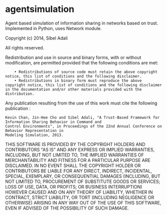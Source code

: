 agentsimulation
===============

Agent based simulation of information sharing in networks based on trust. Implemented in Python, 
uses Network module.

Copyright (c) 2014, Sibel Adali

All rights reserved.

Redistribution and use in source and binary forms, with or without modification, are permitted provided that the following conditions are met:

        • Redistributions of source code must retain the above copyright notice, this list of conditions and the following disclaimer.
        • Redistributions in binary form must reproduce the above copyright notice, this list of conditions and the following disclaimer in the documentation and/or other materials provided with the distribution.

Any publication resulting from the use of this work must cite the following publication :

    Kevin Chan, Jin-Hee Cho and Sibel Adali, "A Trust-Based Framework for Information Sharing Behavior in Command and 
    Control Environments", in Proceedings of the 22nd Annual Conference on Behavior Representation in 
    Modeling Simulation, 2013.


THIS SOFTWARE IS PROVIDED BY THE COPYRIGHT HOLDERS AND CONTRIBUTORS "AS IS" AND ANY EXPRESS OR IMPLIED WARRANTIES, INCLUDING, BUT NOT LIMITED TO, THE IMPLIED WARRANTIES OF MERCHANTABILITY AND FITNESS FOR A PARTICULAR PURPOSE ARE DISCLAIMED. IN NO EVENT SHALL THE COPYRIGHT HOLDER OR CONTRIBUTORS BE LIABLE FOR ANY DIRECT, INDIRECT, INCIDENTAL, SPECIAL, EXEMPLARY, OR CONSEQUENTIAL DAMAGES (INCLUDING, BUT NOT LIMITED TO, PROCUREMENT OF SUBSTITUTE GOODS OR SERVICES; LOSS OF USE, DATA, OR PROFITS; OR BUSINESS INTERRUPTION) HOWEVER CAUSED AND ON ANY THEORY OF LIABILITY, WHETHER IN CONTRACT, STRICT LIABILITY, OR TORT (INCLUDING NEGLIGENCE OR OTHERWISE) ARISING IN ANY WAY OUT OF THE USE OF THIS SOFTWARE, EVEN IF ADVISED OF THE POSSIBILITY OF SUCH DAMAGE.

